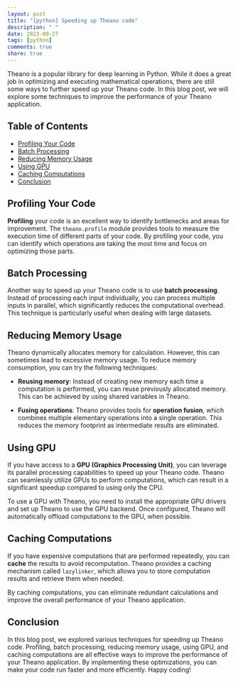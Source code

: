 ```yaml
---
layout: post
title: "[python] Speeding up Theano code"
description: " "
date: 2023-09-27
tags: [python]
comments: true
share: true
---
```


Theano is a popular library for deep learning in Python. While it does a great job in optimizing and executing mathematical operations, there are still some ways to further speed up your Theano code. In this blog post, we will explore some techniques to improve the performance of your Theano application.

## Table of Contents

- [Profiling Your Code](#profiling-your-code)
- [Batch Processing](#batch-processing)
- [Reducing Memory Usage](#reducing-memory-usage)
- [Using GPU](#using-gpu)
- [Caching Computations](#caching-computations)
- [Conclusion](#conclusion)

## Profiling Your Code

**Profiling** your code is an excellent way to identify bottlenecks and areas for improvement. The `theano.profile` module provides tools to measure the execution time of different parts of your code. By profiling your code, you can identify which operations are taking the most time and focus on optimizing those parts.

## Batch Processing

Another way to speed up your Theano code is to use **batch processing**. Instead of processing each input individually, you can process multiple inputs in parallel, which significantly reduces the computational overhead. This technique is particularly useful when dealing with large datasets.

## Reducing Memory Usage

Theano dynamically allocates memory for calculation. However, this can sometimes lead to excessive memory usage. To reduce memory consumption, you can try the following techniques:

- **Reusing memory**: Instead of creating new memory each time a computation is performed, you can reuse previously allocated memory. This can be achieved by using shared variables in Theano.

- **Fusing operations**: Theano provides tools for **operation fusion**, which combines multiple elementary operations into a single operation. This reduces the memory footprint as intermediate results are eliminated.

## Using GPU

If you have access to a **GPU (Graphics Processing Unit)**, you can leverage its parallel processing capabilities to speed up your Theano code. Theano can seamlessly utilize GPUs to perform computations, which can result in a significant speedup compared to using only the CPU.

To use a GPU with Theano, you need to install the appropriate GPU drivers and set up Theano to use the GPU backend. Once configured, Theano will automatically offload computations to the GPU, when possible.

## Caching Computations

If you have expensive computations that are performed repeatedly, you can **cache** the results to avoid recomputation. Theano provides a caching mechanism called `lazylinker`, which allows you to store computation results and retrieve them when needed.

By caching computations, you can eliminate redundant calculations and improve the overall performance of your Theano application.

## Conclusion

In this blog post, we explored various techniques for speeding up Theano code. Profiling, batch processing, reducing memory usage, using GPU, and caching computations are all effective ways to improve the performance of your Theano application. By implementing these optimizations, you can make your code run faster and more efficiently. Happy coding!